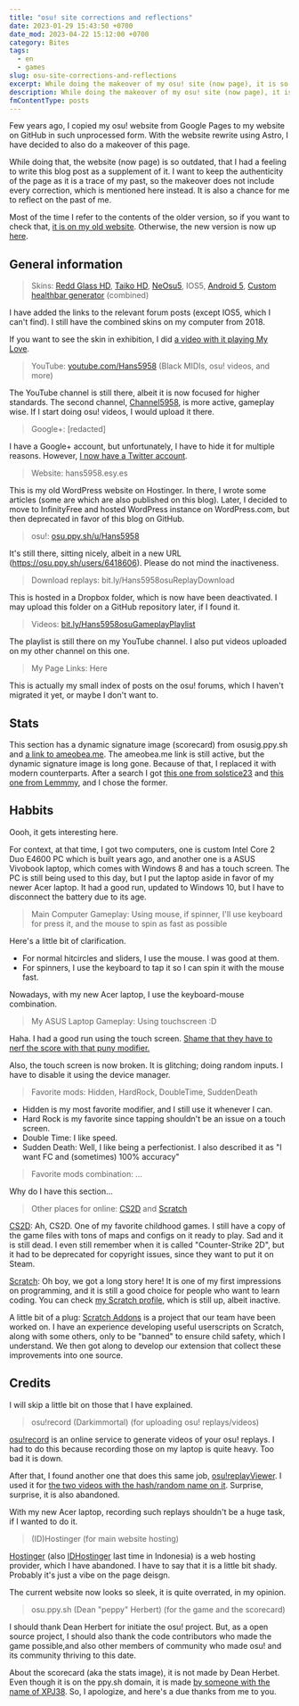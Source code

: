```yaml
---
title: "osu! site corrections and reflections"
date: 2023-01-29 15:43:50 +0700
date_mod: 2023-04-22 15:12:00 +0700
category: Bites
tags: 
  - en
  - games
slug: osu-site-corrections-and-reflections
excerpt: While doing the makeover of my osu! site (now page), it is so outdated, that I had a feeling to write this blog post as a supplement of it
description: While doing the makeover of my osu! site (now page), it is so outdated, that I had a feeling to write this blog post as a supplement of it. I want to keep the authenticity of the page as it is a trace of my past, so the makeover does not include every correction, which is mentioned here instead. It is also a chance for me to reflect on the past of me.
fmContentType: posts
---
```


Few years ago, I copied my osu! website from Google Pages to my website on GitHub in such unprocessed form. With the website rewrite using Astro, I have decided to also do a makeover of this page.

While doing that, the website (now page) is so outdated, that I had a feeling to write this blog post as a supplement of it. I want to keep the authenticity of the page as it is a trace of my past, so the makeover does not include every correction, which is mentioned here instead. It is also a chance for me to reflect on the past of me.

Most of the time I refer to the contents of the older version, so if you want to check that, [it is on my old website](/website-jekyll/osu). Otherwise, the new version is now up [here](/osu).

## General information

> Skins: [Redd Glass HD](https://osu.ppy.sh/community/forums/topics/211396), [Taiko HD](https://osu.ppy.sh/community/forums/topics/148244), [NeOsu5](https://osu.ppy.sh/community/forums/topics/148244), IOS5, [Android 5](https://osu.ppy.sh/community/forums/topics/329808), [Custom healthbar generator](https://osu.ppy.sh/community/forums/topics/335846?n=1) (combined)

I have added the links to the relevant forum posts (except IOS5, which I can't find). I still have the combined skins on my computer from 2018.

If you want to see the skin in exhibition, I did [a video with it playing My Love](https://www.youtube.com/watch?v=dcpcozFe62I&list=PLGKLWaQUPc9NepfSNALR6EYrri4OsjC2b).

> YouTube: [youtube.com/Hans5958](https://youtube.com/Hans5958) (Black MIDIs, osu! videos, and more)

The YouTube channel is still there, albeit it is now focused for higher standards. The second channel, [Channel5958](https://www.youtube.com/channel/UCL08j78oPrIoWn_N7LSAUGQ), is more active, gameplay wise. If I start doing osu! videos, I would upload it there.

> Google+: [redacted]

I have a Google+ account, but unfortunately, I have to hide it for multiple reasons. However, [I now have a Twitter account](https://twitter.com/Hans5958).

> Website: hans5958.esy.es

This is my old WordPress website on Hostinger. In there, I wrote some articles (some are which are also published on this blog). Later, I decided to move to InfinityFree and hosted WordPress instance on WordPress.com, but then deprecated in favor of this blog on GitHub.

> osu!: [osu.ppy.sh/u/Hans5958](https://osu.ppy.sh/u/Hans5958)

It's still there, sitting nicely, albeit in a new URL (https://osu.ppy.sh/users/6418606). Please do not mind the inactiveness.

> Download replays: bit.ly/Hans5958osuReplayDownload

This is hosted in a Dropbox folder, which is now have been deactivated. I may upload this folder on a GitHub repository later, if I found it.

> Videos: [bit.ly/Hans5958osuGameplayPlaylist](https://www.youtube.com/playlist?list=PLGKLWaQUPc9NepfSNALR6EYrri4OsjC2b)

The playlist is still there on my YouTube channel. I also put videos uploaded on my other channel on this one.

> My Page Links: Here

This is actually my small index of posts on the osu! forums, which I haven't migrated it yet, or maybe I don't want to.

## Stats

This section has a dynamic signature image (scorecard) from osusig.ppy.sh and [a link to ameobea.me](https://ameobea.me/osutrack/user/Hans5958). The ameobea.me link is still active, but the dynamic signature image is long gone. Because of that, I replaced it with modern counterparts. After a search I got [this one from solstice23](https://osu.ppy.sh/community/forums/topics/1502604) and [this one from Lemmmy](https://osu.ppy.sh/community/forums/topics/372346), and I chose the former.

## Habbits

Oooh, it gets interesting here.

For context, at that time, I got two computers, one is custom Intel Core 2 Duo E4600 PC which is built years ago, and another one is a ASUS Vivobook laptop, which comes with Windows 8 and has a touch screen. The PC is still being used to this day, but I put the laptop aside in favor of my newer Acer laptop. It had a good run, updated to Windows 10, but I have to disconnect the battery due to its age.

> Main Computer Gameplay: Using mouse, if spinner, I'll use keyboard for press it, and the mouse to spin as fast as possible

Here's a little bit of clarification.

- For normal hitcircles and sliders, I use the mouse. I was good at them.
- For spinners, I use the keyboard to tap it so I can spin it with the mouse fast.

Nowadays, with my new Acer laptop, I use the keyboard-mouse combination.

> My ASUS Laptop Gameplay: Using touchscreen :D

Haha. I had a good run using the touch screen. [Shame that they have to nerf the score with that puny modifier.](https://www.reddit.com/r/osugame/comments/8ayw0k/osu_now_shows_if_a_score_was_made_with_a_touch/)

Also, the touch screen is now broken. It is glitching; doing random inputs. I have to disable it using the device manager.

> Favorite mods: Hidden, HardRock, DoubleTime, SuddenDeath

- Hidden is my most favorite modifier, and I still use it whenever I can.
- Hard Rock is my favorite since tapping shouldn't be an issue on a touch screen.
- Double Time: I like speed.
- Sudden Death: Well, I like being a perfectionist. I also described it as "I want FC and (sometimes) 100% accuracy"

> Favorite mods combination: ...

Why do I have this section...

> Other places for online: [CS2D](https://www.cs2d.com/) and [Scratch](https://scratch.mit.edu/)

[CS2D](https://www.cs2d.com/): Ah, CS2D. One of my favorite childhood games. I still have a copy of the game files with tons of maps and configs on it ready to play. Sad and it is still dead. I even still remember when it is called "Counter-Strike 2D", but it had to be deprecated for copyright issues, since they want to put it on Steam.

[Scratch](https://scratch.mit.edu/): Oh boy, we got a long story here! It is one of my first impressions on programming, and it is still a good choice for people who want to learn coding. You can check [my Scratch profile](https://scratch.mit.edu/users/Hans5958/), which is still up, albeit inactive.

A little bit of a plug: [Scratch Addons](https://scratchaddons.com/) is a project that our team have been worked on. I have an experience developing useful userscripts on Scratch, along with some others, only to be "banned" to ensure child safety, which I understand. We then got along to develop our extension that collect these improvements into one source.

## Credits

I will skip a little bit on those that I have explained.

> osu!record (Darkimmortal) (for uploading osu! replays/videos)

[osu!record](https://osu.ppy.sh/community/forums/topics/108092) is an online service to generate videos of your osu! replays. I had to do this because recording those on my laptop is quite heavy. Too bad it is down.

After that, I found another one that does this same job, [osu!replayViewer](https://osu.ppy.sh/community/forums/topics/697883). I used it for [the two videos with the hash/random name on it](https://www.youtube.com/watch?v=RACnwF7lbFo&list=PLGKLWaQUPc9NepfSNALR6EYrri4OsjC2b). Surprise, surprise, it is also abandoned.

With my new Acer laptop, recording such replays shouldn't be a huge task, if I wanted to do it.

> (ID)Hostinger (for main website hosting)

[Hostinger](https://www.hostinger.com/) (also [IDHostinger](https://www.hostinger.co.id/) last time in Indonesia) is a web hosting provider, which I have abandoned. I have to say that it is a little bit shady. Probably it's just a vibe on the page deisgn.

The current website now looks so sleek, it is quite overrated, in my opinion.

> osu.ppy.sh (Dean "peppy" Herbert) (for the game and the scorecard)

I should thank Dean Herbert for initiate the osu! project. But, as a open source project, I should also thank the code contributors who made the game possible,and also other members of community who made osu! and its community thriving to this date.

About the scorecard (aka the stats image), it is not made by Dean Herbet. Even though it is on the ppy.sh domain, it is made [by someone with the name of XPJ38](https://osu.ppy.sh/community/forums/topics/245394). So, I apologize, and here's a due thanks from me to you.